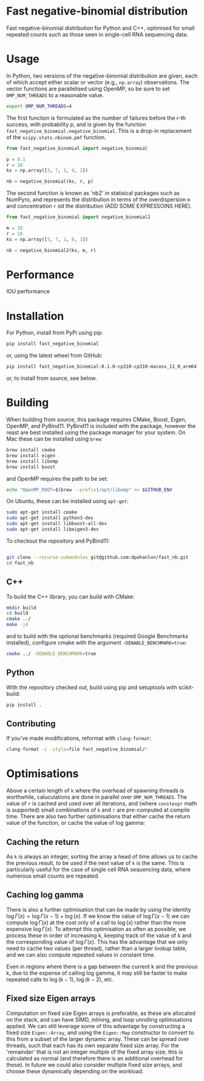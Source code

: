 # Fast negative-binomial distribution

Fast negative-binomial distribution for Python and C++, optimised for small repeated counts such as those seen in single-cell RNA sequencing data.

Usage
=====

In Python, two versions of the negative-binomial distribution are given, each of which accept either scalar or vector (e.g., `np.array`) observations. The vector functions are parallelised using OpenMP, so be sure to set `OMP_NUM_THREADS` to a reasonable value.

```bash
export OMP_NUM_THREADS=4
```

The first function is formulated as the number of failures before the r-th success, with probability p, and is given by the function `fast_negative_binomial.negative_binomial`. This is a drop-in replacement of the `scipy.stats.nbinom.pmf` function.

```python
from fast_negative_binomial import negative_binomial

p = 0.1
r = 10
ks = np.array([3, 7, 1, 0, 1])

nb = negative_binomial(ks, r, p)
```

The second function is known as 'nb2' in statisical packages such as NumPyro, and represents the distribution in terms of the overdispersion `m` and concentration `r` od the distribution (ADD SOME EXPRESSOINS HERE).

```python
from fast_negative_binomial import negative_binomial2

m = 10
r = 10
ks = np.array([3, 7, 1, 0, 1])

nb = negative_binomial2(ks, m, r)
```

Performance
====

IOU performance

Installation
=====

For Python, install from PyPi using pip:

```bash
pip install fast_negative_binomial
```

or, using the latest wheel from GitHub:

```bash
pip install fast_negative_binomial-0.1.0-cp310-cp310-macosx_11_0_arm64.whl
```

or, to install from source, see below.

Building
========

When building from source, this package requires CMake, Boost, Eigen, OpenMP, and PyBind11. PyBind11 is included with the package, however the reast are best installed using the package manager for your system. On Mac these can be installed using `brew`:

```bash
brew install cmake
brew install eigen
brew install libomp
brew install boost
```

and OpenMP requires the path to be set:

``` bash
echo "OpenMP_ROOT=$(brew --prefix)/opt/libomp" >> $GITHUB_ENV
```

On Ubuntu, these can be installed using `apt-get`:

```bash
sudo apt-get install cmake
sudo apt-get install python3-dev
sudo apt-get install libboost-all-dev
sudo apt-get install libeigen3-dev

```

To checkout the repository and PyBind11:

``` bash

git clone --recurse-submodules git@github.com:dpohanlon/fast_nb.git
cd fast_nb
```

C++
---

To build the C++ library, you can build with CMake:

```bash
mkdir build
cd build
cmake ../
make -j4
```

and to build with the optional benchmarks (required Google Benchmarks installed), configure cmake with the argument `-DENABLE_BENCHMARK=true`:

```bash
cmake ../ -DENABLE_BENCHMARK=true
```

Python
-----

With the repository checked out, build using pip and setuptools with scikit-build:

```bash
pip install .
```

Contributing
-------

If you've made modifications, reformat with `clang-format`:

```bash
clang-format -i -style=file fast_negative_binomial/*
```

Optimisations
=============

Above a certain length of `k` where the overhead of spawning threads is worthwhile, caluculations are done in parallel over `OMP_NUM_THREADS`. The value of `r` is cached and used over all iterations, and (where `constexpr` math is supported) small combinations of `k` and `r` are pre-computed at compile time. There are also two further optimisations that either cache the return value of the function, or cache the value of log gamma:

Caching the return
-------

As `k` is always an integer, sorting the array a head of time allows us to cache the previous result, to be used if the next value of `k` is the same. This is particularly useful for the case of single cell RNA sequencing data, where numerous small counts are repeated.

Caching log gamma
-------

There is also a further optimisation that can be made by using the identity $\log \Gamma (x) = \log \Gamma (x - 1) + \log (x)$. If we know the value of $\log \Gamma (x - 1)$ we can compute $\log \Gamma (x)$ at the cost only of a call to $\log(x)$ rather than the more expensive $\log \Gamma (x)$. To attempt this optimisation as often as possible, we process these in order of increasing k, keeping track of the value of k and the corresponding value of $\log \Gamma (x)$. This has the advantage that we only need to cache two values (per thread), rather than a larger lookup table, and we can also compute repeated values in constant time.

Even in regions where there is a gap between the current k and the previous k, due to the expense of calling log gamma, it may still be faster to make repeated calls to $\log (k - 1)$, $\log (k - 2)$, etc.

Fixed size Eigen arrays
-------

Computation on fixed size Eigen arrays is preferable, as these are allocated on the stack, and can have SIMD, inlining, and loop unrolling optimisations applied. We can still leverage some of this advantage by constructing a fixed size `Eigen::Array`, and using the `Eigen::Map` constructor to convert to this from a subset of the larger dynamic array. These can be spread over threads, such that each has its own separate fixed size array. For the 'remainder' that is not an integer multiple of the fixed array size, this is calculated as normal (and therefore there is an additional overhead for these). In future we could also consider multiple fixed size arrays, and choose these dynamically depending on the workload.
